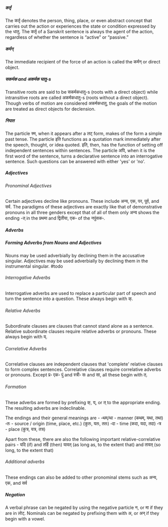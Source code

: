 ##### कर्तृ
The कर्तृ denotes the person, thing, place, or even abstract concept that carries out the action or experiences the state or condition expressed by the धातु. The कर्तृ of a Sanskrit sentence is always the agent of the action, regardless of whether the sentence is “active” or “passive.”

##### कर्मन्‌
The immediate recipient of the force of an action is called the कर्मन्‌ or direct object.

##### सकर्मक and अकर्मक घातु-s
Transitive roots are said to be सकर्मकधातु-s (roots with a direct object) while intransitive roots are called अकर्मकधातु-s (roots without a direct object). Though verbs of motion are considered अकर्मकधातु, the goals of the motion are treated as direct objects for declension.

##### निपात
The particle स्म, when it appears after a लट् form, makes of the form a simple past tense.
The particle इति functions as a quotation mark immediately after the speech, thought, or idea quoted. इति, then, has the function of setting off independent sentences within sentences.
The particle अपि, when it is the first word of the sentence, turns a declarative sentence into an interrogative sentence. Such questions can be answered with either 'yes' or 'no'.

##### Adjectives

###### Pronominal Adjectives
Certain adjectives decline like pronouns. These include अन्य, एक, पर, पूर्व, and सर्व.
The paradigms of these adjectives are exactly like that of demonstrative pronouns in all three genders except that of all of them only अन्य shows the ending -त्‌ in the प्रथमा and द्वितीया, एक॰ of the नपुंसक॰.

##### Adverbs
##### Forming Adverbs from Nouns and Adjectives
Nouns may be used adverbially by declining them in the accusative singular.
Adjectives may be used adverbially by declining them in the instrumental singular. #todo

###### Interrogative Adverbs
Interrogative adverbs are used to replace a particular part of speech and turn the sentence into a question. These always begin with क्.

###### Relative Adverbs
Subordinate clauses are clauses that cannot stand alone as a sentence. Relative subordinate clauses require relative adverbs or pronouns. These always begin with य्.

###### Correlative Adverbs
Correlative clauses are independent clauses that 'complete' relative clauses to form complex sentences. Correlative clauses require correlative adverbs or pronouns. Except प्र॰ एक॰ पुं and स्त्री॰ सः and सा, all these begin with त्.

###### Formation
These adverbs are formed by prefixing क्, य्, or त् to the appropriate ending. The resulting adverbs are indeclinable. 

The endings and their general meanings are -
॰थम्/था - manner (कथम्, यथा, तथा)
॰तः - source / origin (time, place, etc.) (कुतः, यतः, ततः)
॰दा - time (कदा, यदा, तदा)
॰त्र - place (कुत्र, यत्र, तत्र)

Apart from these, there are also the following important relative-correlative pairs -
यदि (if) and तर्हि (then)
यावत् (as long as, to the extent that) and तावत्  (so long, to the extent that)

###### Additional adverbs
These endings can also be added to other pronominal stems such as अन्य, एक, and सर्व

##### Negation
A verbal phrase can be negated by using the negative particle न, or मा if they are in लोट्.
Nominals can be negated by prefixing them with अ, or अन् if they begin with a vowel.